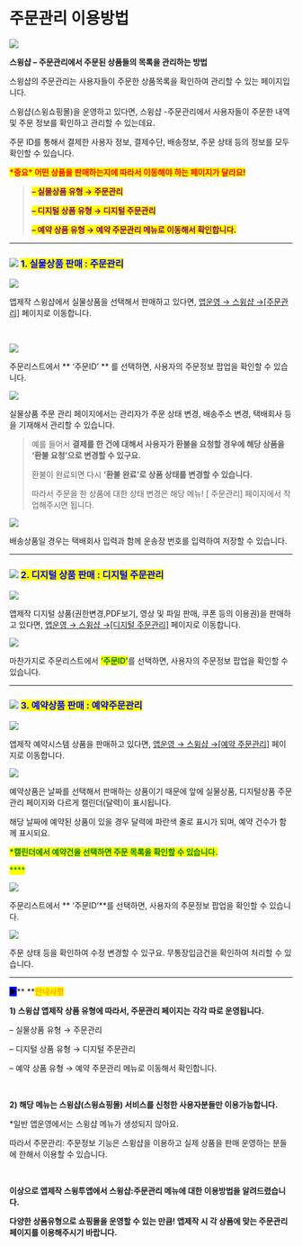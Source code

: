# 주문관리 이용방법

![](https://wp.swing2app.co.kr/wp-content/uploads/2018/11/%EC%A3%BC%EB%AC%B8%EA%B4%80%EB%A6%AC-%EC%A0%9C%EB%AA%A9.png)

**스윙샵 – 주문관리에서 주문된 상품들의 목록을 관리하는 방법**

스윙샵의 주문관리는 사용자들이 주문한 상품목록을 확인하여 관리할 수 있는 페이지입니다.

스윙샵(스윙쇼핑몰)을 운영하고 있다면, 스윙샵 -주문관리에서 사용자들이 주문한 내역 및 주문 정보를 확인하고 관리할 수 있는데요.

주문 ID를 통해서 결제한 사용자 정보, 결제수단, 배송정보, 주문 상태 등의 정보를 모두 확인할 수 있습니다.

<mark style="color:red;">**\*중요\* 어떤 상품을 판매하는지에 따라서 이동해야 하는 페이지가 달라요!**</mark>

> <mark style="color:purple;">**– 실물상품 유형 → 주문관리**</mark>
>
> <mark style="color:purple;">**– 디지털 상품 유형 → 디지털 주문관리**</mark>
>
> <mark style="color:purple;">**– 예약 상품 유형 → 예약 주문관리 메뉴로 이동해서 확인합니다.**</mark>

***

### <mark style="color:blue;"></mark>![](https://wp.swing2app.co.kr/wp-content/uploads/2020/04/%EB%8B%A8%EB%9D%BD1-1.png) <mark style="color:blue;">**1. 실물상품 판매 : 주문관리**</mark>

![](https://wp.swing2app.co.kr/wp-content/uploads/2018/11/%EC%A3%BC%EB%AC%B8%EA%B4%80%EB%A6%AC.png)

앱제작 스윙샵에서 실물상품을 선택해서 판매하고 있다면, [앱운영](http://www.swing2app.co.kr/view/store\_order\_list)[ → 스윙샵 →\[주문관리\]](http://www.swing2app.co.kr/view/store\_order\_list) 페이지로 이동합니다.

​

![](https://wp.swing2app.co.kr/wp-content/uploads/2018/11/%EC%A3%BC%EB%AC%B8%EA%B4%80%EB%A6%AC2\_19.08.png)

주문리스트에서 ** **<mark style="color:green;">**‘주문ID’**</mark>** ** 를 선택하면, 사용자의 주문정보 팝업을 확인할 수 있습니다.&#x20;



![](https://wp.swing2app.co.kr/wp-content/uploads/2018/11/%EC%8B%A4%EB%AC%BC%EC%A3%BC%EB%AC%B8%EA%B4%80%EB%A6%AC1\_19.09.png)

실물상품 ​주문 관리 페이지에서는 관리자가 주문 상태 변경, 배송주소 변경, 택배회사 등을 기재해서 관리할 수 있습니다.

> 예를 들어서 **결제를 한 건에 대해서 사용자가 환불을 요청할 경우에 해당 상품을 ‘환불 요청’으로 변경할 수 있구요.**
>
> 환불이 완료되면 다시 **‘환불 완료’로 상품 상태를 변경할 수 있습니다.**
>
> 따라서 주문을 한 상품에 대한 상태 변경은 해당 메뉴! \[ 주문관리] 페이지에서 작업해주시면 됩니다.

![](https://wp.swing2app.co.kr/wp-content/uploads/2018/11/%EC%8B%A4%EB%AC%BC%EC%A3%BC%EB%AC%B8%EA%B4%80%EB%A6%AC2\_19.09.png)

배송상품일 경우는 택배회사 입력과 함께 운송장 번호를 입력하여 저장할 수 있습니다.

***

### <mark style="color:blue;"></mark>![](https://wp.swing2app.co.kr/wp-content/uploads/2020/04/%EB%8B%A8%EB%9D%BD1-1.png) <mark style="color:blue;">**2. 디지털 상품 판매 : 디지털 주문관리**</mark>

![](https://wp.swing2app.co.kr/wp-content/uploads/2018/11/%EB%94%94%EC%A7%80%ED%84%B8%EC%A3%BC%EB%AC%B8%EA%B4%80%EB%A6%AC.png)

앱제작 디지털 상품(권한변경,PDF보기, 영상 및 파일 판매, 쿠폰 등의 이용권)을 판매하고 있다면, [앱운영 → 스윙샵 →\[디지털 주문관리\]](http://www.swing2app.co.kr/view/store\_order\_list\_by\_digital) 페이지로 이동합니다.



![](https://wp.swing2app.co.kr/wp-content/uploads/2018/11/%EC%A3%BC%EB%AC%B8%EA%B4%80%EB%A6%AC2\_19.08.png)

마찬가지로 주문리스트에서 <mark style="color:green;">**‘주문ID’**</mark>를 선택하면, 사용자의 주문정보 팝업을 확인할 수 있습니다.

***

### <mark style="color:blue;"></mark>![](https://wp.swing2app.co.kr/wp-content/uploads/2020/04/%EB%8B%A8%EB%9D%BD1-1.png) <mark style="color:blue;">**3. 예약상품 판매 : 예약주문관리**</mark>&#x20;

![](https://wp.swing2app.co.kr/wp-content/uploads/2018/11/%EC%98%88%EC%95%BD%EC%A3%BC%EB%AC%B8.png)

앱제작 예약시스템 상품을 판매하고 있다면, [앱운영 → 스윙샵 →\[예약 주문관리\]](http://www.swing2app.co.kr/view/store\_order\_list\_by\_booking) 페이지로 이동합니다.



![](https://wp.swing2app.co.kr/wp-content/uploads/2018/11/%EC%98%88%EC%95%BD%EC%A3%BC%EB%AC%B8%EA%B4%80%EB%A6%AC3\_19.08.png)

예약상품은 날짜를 선택해서 판매하는 상품이기 때문에 앞에 실물상품, 디지털상품 주문관리 페이지와 다르게 캘린더(달력)이 표시됩니다.

해당 날짜에 예약된 상품이 있을 경우 달력에 파란색 줄로 표시가 되며, 예약 건수가 함께 표시되요.

<mark style="color:green;">**\*캘린더에서 예약건을 선택하면 주문 목록을 확인할 수 있습니다.**</mark>

<mark style="color:green;">****</mark>

![](https://wp.swing2app.co.kr/wp-content/uploads/2018/11/%EC%98%88%EC%95%BD%EC%A3%BC%EB%AC%B8%EA%B4%80%EB%A6%AC2\_19.08.png)

주문리스트에서 ** **<mark style="color:green;">**‘주문ID’**</mark>를 선택하면, 사용자의 주문정보 팝업을 확인할 수 있습니다.

![](https://wp.swing2app.co.kr/wp-content/uploads/2018/11/%EC%98%88%EC%95%BD%EC%A3%BC%EB%AC%B8%EA%B4%80%EB%A6%AC1\_19.09.png)

주문 상태 등을 확인하여 수정 변경할 수 있구요. 무통장입금건을 확인하여 처리할 수 있습니다.

***

<mark style="background-color:blue;">**▶**</mark>**  **<mark style="color:orange;">**안내사항**</mark>

**1) 스윙샵 앱제작 상품 유형에 따라서, 주문관리 페이지는 각각 따로 운영됩니다.**

– 실물상품 유형 → 주문관리

– 디지털 상품 유형 → 디지털 주문관리

– 예약 상품 유형 → 예약 주문관리 메뉴로 이동해서 확인합니다.

​

**2) 해당 메뉴는 스윙샵(스윙쇼핑몰) 서비스를 신청한 사용자분들만 이용가능합니다.**

\*일반 앱운영에서는 스윙샵 메뉴가 생성되지 않아요.

따라서 주문관리: 주문정보 기능은 스윙샵을 이용하고 실제 상품을 판매 운영하는 분들에 한해서 이용할 수 있습니다.

​

**이상으로 앱제작 스윙투앱에서 스윙샵:주문관리 메뉴에 대한 이용방법을 알려드렸습니다.**

**다양한 상품유형으로 쇼핑몰을 운영할 수 있는 만큼! 앱제작 시 각 상품에 맞는 주문관리 페이지를 이용해주시기 바랍니다.**
